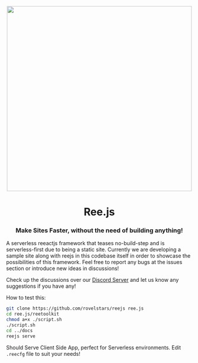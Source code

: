 <div align='center'>
  <img src="https://cdn.discordapp.com/attachments/980676215532830770/991966806736642088/Ree.js_Logo.png" style='max-width: 100%;height: 500px;' />
  <h1>Ree.js</h1>
  <h3>Make Sites Faster, without the need of building anything!</h3>
</div>

A serverless reeactjs framework that teases no-build-step and is serverless-first due to being a static site.
Currently we are developing a sample site along with reejs in this codebase itself in order to showcase the possibilities of this framework. Feel free to report any bugs at the issues section or introduce new ideas in discussions!

Check up the discussions over our [Discord Server](https://discord.gg/eWbt297SkU) and let us know any suggestions if you have any!

How to test this:

```bash
git clone https://github.com/rovelstars/reejs ree.js
cd ree.js/reetoolkit
chmod a+x ./script.sh
./script.sh
cd ../docs
reejs serve
```

Should Serve Client Side App, perfect for Serverless environments. Edit `.reecfg` file to suit your needs!
